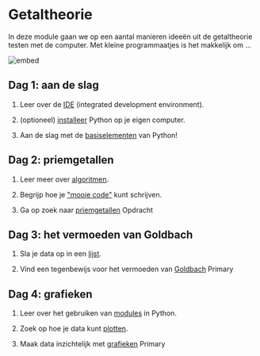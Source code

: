 # Getaltheorie

In deze module gaan we op een aantal manieren ideeën uit de getaltheorie testen
met de computer. Met kleine programmaatjes is het makkelijk om ...

![embed](https://www.youtube.com/embed/ckBjNYTY5jo)

## Dag 1: aan de slag

1. Leer over de [IDE](/python/ide) (integrated development environment).

2. (optioneel) [installeer](/python/installatie) Python op je eigen computer.

3. Aan de slag met de [basiselementen](/python/basiselementen) van Python!

## Dag 2: priemgetallen

1. Leer meer over [algoritmen](/python/algoritmen).

2. Begrijp hoe je ["mooie code"](/python/stijl) kunt schrijven.

3. Ga op zoek naar [priemgetallen](/getaltheorie/priemgetallen) <span class="label label-primary">Opdracht</span>

## Dag 3: het vermoeden van Goldbach

1. Sla je data op in een [lijst](/python/lijsten).

2. Vind een tegenbewijs voor het vermoeden van [Goldbach](/getaltheorie/goldbach) <span class="label label-primary">Primary</span>

## Dag 4: grafieken

1. Leer over het gebruiken van [modules](/python/modules) in Python.

2. Zoek op hoe je data kunt [plotten](/python/plot).

3. Maak data inzichtelijk met [grafieken](/getaltheorie/grafieken) <span class="label label-primary">Primary</span>
